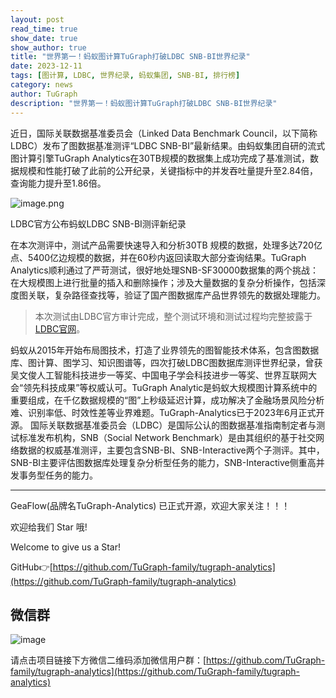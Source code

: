```yaml
---
layout: post
read_time: true
show_date: true
show_author: true
title: "世界第一！蚂蚁图计算TuGraph打破LDBC SNB-BI世界纪录"
date: 2023-12-11
tags: [图计算, LDBC, 世界纪录, 蚂蚁集团, SNB-BI, 排行榜]
category: news
author: TuGraph
description: "世界第一！蚂蚁图计算TuGraph打破LDBC SNB-BI世界纪录"
---
```

近日，国际关联数据基准委员会（Linked Data Benchmark Council，以下简称LDBC）发布了图数据基准测评“LDBC SNB-BI”最新结果。由蚂蚁集团自研的流式图计算引擎TuGraph Analytics在30TB规模的数据集上成功完成了基准测试，数据规模和性能打破了此前的公开纪录，关键指标中的并发吞吐量提升至2.84倍，查询能力提升至1.86倍。

![image.png](https://pic1.zhimg.com/80/v2-aade67b9262528bb394f4233249b6793_1440w.png)

LDBC官方公布蚂蚁LDBC SNB-BI测评新纪录



在本次测评中，测试产品需要快速导入和分析30TB 规模的数据，处理多达720亿点、5400亿边规模的数据，并在60秒内返回读取大部分查询结果。TuGraph Analytics顺利通过了严苛测试，很好地处理SNB-SF30000数据集的两个挑战：在大规模图上进行批量的插入和删除操作；涉及大量数据的复杂分析操作，包括深度图关联，复杂路径查找等，验证了国产图数据库产品世界领先的数据处理能力。

> 本次测试由LDBC官方审计完成，整个测试环境和测试过程均完整披露于[LDBC官网](https://ldbcouncil.org/)。



蚂蚁从2015年开始布局图技术，打造了业界领先的图智能技术体系，包含图数据库、图计算、图学习、知识图谱等，四次打破LDBC图数据库测评世界纪录，曾获吴文俊人工智能科技进步一等奖、中国电子学会科技进步一等奖、世界互联网大会“领先科技成果”等权威认可。TuGraph Analytic是蚂蚁大规模图计算系统中的重要组成，在千亿数据规模的“图”上秒级延迟计算，成功解决了金融场景风险分析难、识别率低、时效性差等业界难题。TuGraph-Analytics已于2023年6月正式开源。
国际关联数据基准委员会（LDBC）是国际公认的图数据基准指南制定者与测试标准发布机构，SNB（Social Network Benchmark）是由其组织的基于社交网络数据的权威基准测评，主要包含SNB-BI、SNB-Interactive两个子测评。其中，SNB-BI主要评估图数据库处理复杂分析型任务的能力，SNB-Interactive侧重高并发事务型任务的能力。

------------------------

GeaFlow(品牌名TuGraph-Analytics) 已正式开源，欢迎大家关注！！！

欢迎给我们 Star 哦!

Welcome to give us a Star!

GitHub👉[https://github.com/TuGraph-family/tugraph-analytics](https://github.com/TuGraph-family/tugraph-analytics)

## 微信群
![image](../../../../assets/images/wechat.png)

请点击项目链接下方微信二维码添加微信用户群：[https://github.com/TuGraph-family/tugraph-analytics](https://github.com/TuGraph-family/tugraph-analytics)
